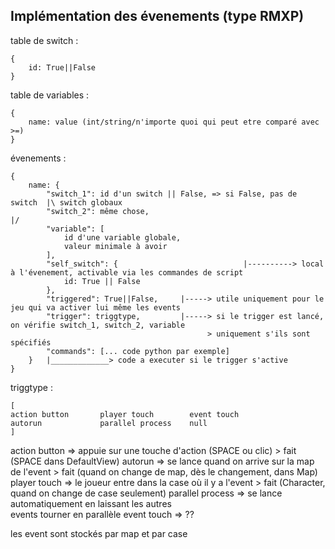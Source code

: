 Implémentation des évenements (type RMXP)
-----------------------------------------

table de switch :
```
{
    id: True||False
}
```

table de variables :
```
{
    name: value (int/string/n'importe quoi qui peut etre comparé avec >=)
}
```

évenements :
```
{
    name: {
        "switch_1": id d'un switch || False, => si False, pas de switch  |\ switch globaux
        "switch_2": même chose,                                          |/
        "variable": [
            id d'une variable globale,
            valeur minimale à avoir
        ],
        "self_switch": {                            |----------> local à l'évenement, activable via les commandes de script
            id: True || False
        },
        "triggered": True||False,     |-----> utile uniquement pour le jeu qui va activer lui même les events
        "trigger": triggtype,         |-----> si le trigger est lancé, on vérifie switch_1, switch_2, variable
                                            > uniquement s'ils sont spécifiés
        "commands": [... code python par exemple]
    }   |_____________> code a executer si le trigger s'active
}
```

triggtype :
```
[
action button       player touch        event touch
autorun             parallel process    null
]
```

action button => appuie sur une touche d'action (SPACE ou clic)         > fait (SPACE dans DefaultView)
autorun => se lance quand on arrive sur la map de l'event               > fait (quand on change de map, dès le changement, dans Map)
player touch => le joueur entre dans la case où il y a l'event          > fait (Character, quand on change de case seulement)
parallel process => se lance automatiquement en laissant les autres     
                    events tourner en parallèle
event touch => ??                                                       

les event sont stockés par map et par case